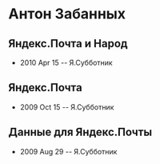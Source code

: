 # Антон Забанных

## Яндекс.Почта и Народ
- 2010 Apr 15 -- Я.Субботник    
## Яндекс.Почта
- 2009 Oct 15 -- Я.Субботник    
## Данные для Яндекс.Почты
- 2009 Aug 29 -- Я.Субботник    
